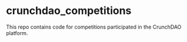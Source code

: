 # crunchdao_competitions
This repo contains code for competitions participated in the CrunchDAO platform.
